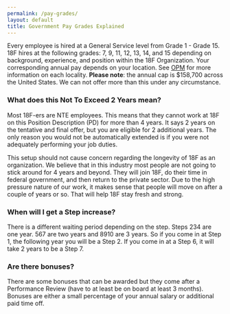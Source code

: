 ```yaml
---
permalink: /pay-grades/
layout: default
title: Government Pay Grades Explained
---
```


Every employee is hired at a General Service level from Grade 1 - Grade 15. 18F hires at the following grades: 7, 9, 11, 12, 13, 14, and 15 depending on background, experience, and position within the 18F Organization. Your corresponding annual pay depends on your location. See [OPM](http://www.opm.gov/policy-data-oversight/pay-leave/salaries-wages/2014/general-schedule/) for more information on each locality. **Please note**: the annual cap is $158,700 across the United States. We can not offer more than this under any circumstance.


### What does this Not To Exceed 2 Years mean? 

Most 18F-ers are NTE employees. This means that they cannot work at 18F on this Position Description (PD) for more than 4 years. It says 2 years on the tentative and final offer, but you are eligible for 2 additional years. The only reason you would not be automatically extended is if you were not adequately performing your job duties. 

This setup should not cause concern regarding the longevity of 18F as an organization. We believe that in this industry most people are not going to stick around for 4 years and beyond. They will join 18F, do their time in federal government, and then return to the private sector. Due to the high pressure nature of our work, it makes sense that people will move on after a couple of years or so. That will help 18F stay fresh and strong.

### When will I get a Step increase?

There is a different waiting period depending on the step.  Steps 234 are one year. 567 are two years and 8910 are 3 years. So if you come in at Step 1, the following year you will be a Step 2. If you come in at a Step 6, it will take 2 years to be a Step 7. 

### Are there bonuses?

There are some bonuses that can be awarded but they come after a Performance Review (have to at least be on board at least 3 months). Bonuses are either a small percentage of your annual salary or additional paid time off. 

